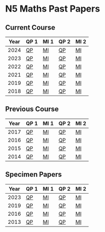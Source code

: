 # N5 Maths Past Papers


## Current Course

| Year | QP 1                                     | MI 1                                     | QP 2                                     | MI 2 |
| ---- | ----                                     | ----                                     | ----                                     | ---- |
| 2024 | [QP](N5-Maths-2024-QP-1.pdf "2024 QP 1") | [MI](N5-Maths-2024-MI-1.pdf "2024 MI 1") | [QP](N5-Maths-2024-QP-2.pdf "2024 QP 2") | [MI](N5-Maths-2024-MI-2.pdf "2024 MI 2") |
| 2023 | [QP](N5-Maths-2023-QP-1.pdf "2023 QP 1") | [MI](N5-Maths-2023-MI-1.pdf "2023 MI 1") | [QP](N5-Maths-2023-QP-2.pdf "2023 QP 2") | [MI](N5-Maths-2023-MI-2.pdf "2023 MI 2") |
| 2022 | [QP](N5-Maths-2022-QP-1.pdf "2022 QP 1") | [MI](N5-Maths-2022-MI-1.pdf "2022 MI 1") | [QP](N5-Maths-2022-QP-2.pdf "2022 QP 2") | [MI](N5-Maths-2022-MI-2.pdf "2022 MI 2") |
| 2021 | [QP](N5-Maths-2021-QP-1.pdf "2021 QP 1") | [MI](N5-Maths-2021-MI-1.pdf "2021 MI 1") | [QP](N5-Maths-2021-QP-2.pdf "2021 QP 2") | [MI](N5-Maths-2021-MI-2.pdf "2021 MI 2") |
| 2019 | [QP](N5-Maths-2019-QP-1.pdf "2019 QP 1") | [MI](N5-Maths-2019-MI-1.pdf "2019 MI 1") | [QP](N5-Maths-2019-QP-2.pdf "2019 QP 2") | [MI](N5-Maths-2019-MI-2.pdf "2019 MI 2") |
| 2018 | [QP](N5-Maths-2018-QP-1.pdf "2018 QP 1") | [MI](N5-Maths-2018-MI-1.pdf "2018 MI 1") | [QP](N5-Maths-2018-QP-2.pdf "2018 QP 2") | [MI](N5-Maths-2018-MI-2.pdf "2018 MI 2") |


## Previous Course

| Year | QP 1                                     | MI 1                                     | QP 2                                     | MI 2 |
| ---- | ----                                     | ----                                     | ----                                     | ---- |
| 2017 | [QP](N5-Maths-2017-QP-1.pdf "2017 QP 1") | [MI](N5-Maths-2017-MI-1.pdf "2017 MI 1") | [QP](N5-Maths-2017-QP-2.pdf "2017 QP 2") | [MI](N5-Maths-2017-MI-2.pdf "2017 MI 2") |
| 2016 | [QP](N5-Maths-2016-QP-1.pdf "2016 QP 1") | [MI](N5-Maths-2016-MI-1.pdf "2016 MI 1") | [QP](N5-Maths-2016-QP-2.pdf "2016 QP 2") | [MI](N5-Maths-2016-MI-2.pdf "2016 MI 2") |
| 2015 | [QP](N5-Maths-2015-QP-1.pdf "2015 QP 1") | [MI](N5-Maths-2015-MI-1.pdf "2015 MI 1") | [QP](N5-Maths-2015-QP-2.pdf "2015 QP 2") | [MI](N5-Maths-2015-MI-2.pdf "2015 MI 2") |
| 2014 | [QP](N5-Maths-2014-QP-1.pdf "2014 QP 1") | [MI](N5-Maths-2014-MI-1.pdf "2014 MI 1") | [QP](N5-Maths-2014-QP-2.pdf "2014 QP 2") | [MI](N5-Maths-2014-MI-2.pdf "2014 MI 2") |


## Specimen Papers

| Year | QP 1                                               | MI 1                                               | QP 2                                               | MI 2 |
| ---- | ----                                               | ----                                               | ----                                               | ---- |
| 2023 | [QP](N5-Maths-2023-SQP-1.pdf "2023 Specimen QP 1") | [MI](N5-Maths-2023-SMI-1.pdf "2023 Specimen MI 1") | [QP](N5-Maths-2023-SQP-2.pdf "2023 Specimen QP 2") | [MI](N5-Maths-2023-SMI-2.pdf "2023 Specimen MI 2") |
| 2019 | [QP](N5-Maths-2019-SQP-1.pdf "2019 Specimen QP 1") | [MI](N5-Maths-2019-SMI-1.pdf "2019 Specimen MI 1") | [QP](N5-Maths-2023-SQP-2.pdf "2023 Specimen QP 2") | [MI](N5-Maths-2023-SMI-2.pdf "2023 Specimen MI 2") |
| 2016 | [QP](N5-Maths-2016-SQP-1.pdf "2016 Specimen QP 1") | [MI](N5-Maths-2016-SMI-1.pdf "2016 Specimen MI 1") | [QP](N5-Maths-2016-SQP-2.pdf "2016 Specimen QP 2") | [MI](N5-Maths-2016-SMI-2.pdf "2016 Specimen MI 2") |
| 2013 | [QP](N5-Maths-2013-SQP-1.pdf "2013 Specimen QP 1") | [MI](N5-Maths-2013-SMI-1.pdf "2013 Specimen MI 1") | [QP](N5-Maths-2013-SQP-2.pdf "2013 Specimen QP 2") | [MI](N5-Maths-2013-SMI-2.pdf "2013 Specimen MI 2") |
